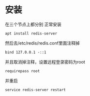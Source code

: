 # 安装
在三个节点上都分别
正常安装
```
apt install redis-server
```
然后去/etc/redis/redis.conf里面注释掉
```
bind 127.0.0.1 -::1
```
并且取消掉注释，设置远程登录密码为root
```
requirepass root
```
并重启
```
service redis-server restart
```